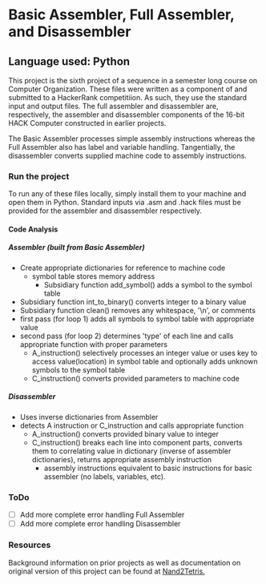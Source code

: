 # Basic Assembler, Full Assembler, and Disassembler

## Language used: Python

This project is the sixth project of a sequence in a semester long course on Computer Organization.
These files were written as a component of and submitted to a HackerRank competitiion. As such, they use
the standard input and output files.
The full assembler and disassembler are, respectively, the assembler and disassembler components of
the 16-bit HACK Computer constructed in earlier projects.

The Basic Assembler processes simple assembly instructions whereas the Full Assembler also has label
and variable handling. Tangentially, the disassembler converts supplied machine code to assembly instructions.

### Run the project

To run any of these files locally, simply install them to your machine and open them in Python.
Standard inputs via .asm and .hack files must be provided for the assembler and disassembler respectively.

#### Code Analysis

##### Assembler (built from Basic Assembler)

* Create appropriate dictionaries for reference to machine code
  * symbol table stores memory address
	* Subsidiary function add_symbol() adds a symbol to the symbol table
* Subsidiary function int_to_binary() converts integer to a binary value
* Subsidiary function clean() removes any whitespace, '\n', or comments
* first pass (for loop 1) adds all symbols to symbol table with appropriate value
* second pass (for loop 2) determines 'type' of each line and calls appropriate function with
  proper parameters
  * A_instruction() selectively processes an integer value or uses key to access
    value(location) in symbol table and optionally adds unknown symbols to the symbol table
  * C_instruction() converts provided parameters to machine code

##### Disassembler
* Uses inverse dictionaries from Assembler
* detects A instruction or C_instruction and calls appropriate function
  * A_instruction() converts provided binary value to integer
  * C_instruction() breaks each line into component parts, converts them to correlating value in 
    dictionary (inverse of assembler dictionaries), returns appropriate assembly instruction
    * assembly instructions equivalent to basic instructions for basic assembler (no labels, variables, etc).

### ToDo
- [ ] Add more complete error handling Full Assembler
- [ ] Add more complete error handling Disassembler

### Resources
Background information on prior projects as well as documentation on original version of this project
can be found at [Nand2Tetris.](https://www.nand2tetris.org/project06)

